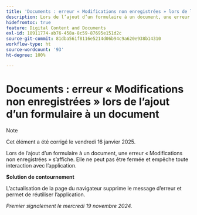 ```yaml
---
title: 'Documents : erreur « Modifications non enregistrées » lors de l’ajout d’un formulaire à un document'
description: Lors de l’ajout d’un formulaire à un document, une erreur « Modifications non enregistrées » s’affiche. Elle ne peut pas être fermée et empêche toute interaction avec l’application.
hidefromtoc: true
feature: Digital Content and Documents
exl-id: 18911774-ab76-458a-8c59-87695e151d2c
source-git-commit: 81dba561f8116e5214d06b94c9a620e938b14310
workflow-type: ht
source-wordcount: '93'
ht-degree: 100%

---
```


# Documents : erreur « Modifications non enregistrées » lors de l’ajout d’un formulaire à un document

>[!NOTE]
>
>Cet élément a été corrigé le vendredi 16 janvier 2025.

Lors de l’ajout d’un formulaire à un document, une erreur « Modifications non enregistrées » s’affiche. Elle ne peut pas être fermée et empêche toute interaction avec l’application.

**Solution de contournement**

L’actualisation de la page du navigateur supprime le message d’erreur et permet de réutiliser l’application.

_Premier signalement le mercredi 19 novembre 2024._

